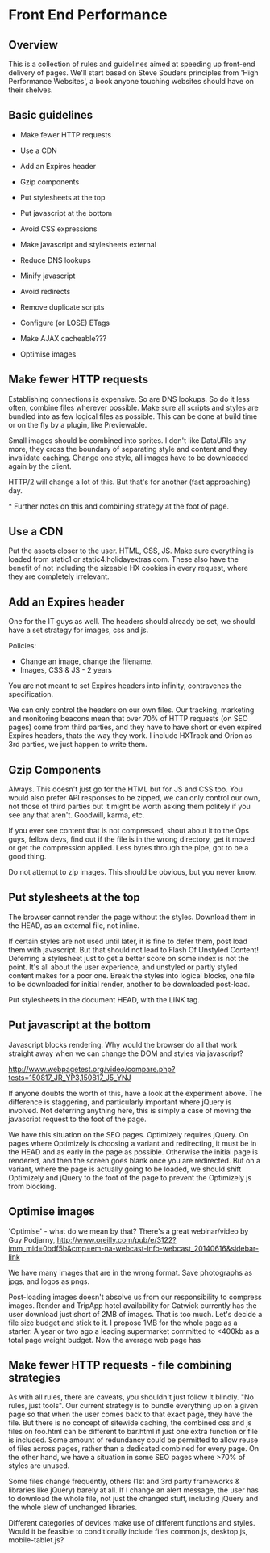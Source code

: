 # Front End Performance

## Overview
This is a collection of rules and guidelines aimed at speeding up front-end delivery of pages. We'll start based on Steve Souders principles from 'High Performance Websites', a book anyone touching websites should have on their shelves.

## Basic guidelines
 * Make fewer HTTP requests
 * Use a CDN
 * Add an Expires header
 * Gzip components
 * Put stylesheets at the top
 * Put javascript at the bottom
 * Avoid CSS expressions
 * Make javascript and stylesheets external
 * Reduce DNS lookups
 * Minify javascript
 * Avoid redirects
 * Remove duplicate scripts
 * Configure (or LOSE) ETags
 * Make AJAX cacheable???
 
 * Optimise images 

## Make fewer HTTP requests
Establishing connections is expensive. So are DNS lookups. So do it less often, combine files wherever possible. Make sure all scripts and styles are bundled into as few logical files as possible. This can be done at build time or on the fly by a plugin, like Previewable. 

Small images should be combined into sprites. I don't like DataURIs any more, they cross the boundary of separating style and content and they invalidate caching. Change one style, all images have to be downloaded again by the client.

HTTP/2 will change a lot of this. But that's for another (fast approaching) day.

\* Further notes on this and combining strategy at the foot of page.

## Use a CDN
Put the assets closer to the user. HTML, CSS, JS. Make sure everything is loaded from static1 or static4.holidayextras.com. These also have the benefit of not including the sizeable HX cookies in every request, where they are completely irrelevant.

## Add an Expires header
One for the IT guys as well. The headers should already be set, we should have a set strategy for images, css and js.

Policies:

* Change an image, change the filename.
* Images, CSS & JS - 2 years

You are not meant to set Expires headers into infinity, contravenes the specification.

We can only control the headers on our own files. Our tracking, marketing and monitoring beacons mean that over 70% of HTTP requests (on SEO pages) come from third parties, and they have to have short or even expired Expires headers, thats the way they work. I include HXTrack and Orion as 3rd parties, we just happen to write them.

## Gzip Components
Always. This doesn't just go for the HTML but for JS and CSS too. You would also prefer API responses to be zipped, we can only control our own, not those of third parties but it might be worth asking them politely if you see any that aren't. Goodwill, karma, etc.

If you ever see content that is not compressed, shout about it to the Ops guys, fellow devs, find out if the file is in the wrong directory, get it moved or get the compression applied. Less bytes through the pipe, got to be a good thing.

Do not attempt to zip images. This should be obvious, but you never know.

## Put stylesheets at the top
The browser cannot render the page without the styles. Download them in the HEAD, as an external file, not inline. 

If certain styles are not used until later, it is fine to defer them, post load them with javascript. But that should not lead to Flash Of Unstyled Content! Deferring a stylesheet just to get a better score on some index is not the point. It's all about the user experience, and unstyled or partly styled content makes for a poor one. Break the styles into logical blocks, one file to be downloaded for initial render, another to be downloaded post-load.

Put stylesheets in the document HEAD, with the LINK tag.

## Put javascript at the bottom
Javascript blocks rendering. Why would the browser do all that work straight away when we can change the DOM and styles via javascript? 

http://www.webpagetest.org/video/compare.php?tests=150817_JR_YP3,150817_J5_YNJ

If anyone doubts the worth of this, have a look at the experiment above. The difference is staggering, and particularly important where jQuery is involved. Not deferring anything here, this is simply a case of moving the javascript request to the foot of the page.

We have this situation on the SEO pages. Optimizely requires jQuery. On pages where Optimizely is choosing a variant and redirecting, it must be in the HEAD and as early in the page as possible. Otherwise the initial page is rendered, and then the screen goes blank once you are redirected. But on a variant, where the page is actually going to be loaded, we should shift Optimizely and jQuery to the foot of the page to prevent the Optimizely js from blocking.

## Optimise images
'Optimise' - what do we mean by that? There's a great webinar/video by Guy Podjarny, http://www.oreilly.com/pub/e/3122?imm_mid=0bdf5b&cmp=em-na-webcast-info-webcast_20140616&sidebar-link 

We have many images that are in the wrong format. Save photographs as jpgs, and logos as pngs.

Post-loading images doesn't absolve us from our responsibility to compress images. Render and TripApp hotel availability for Gatwick currently has the user download just short of 2MB of images. That is too much. Let's decide a file size budget and stick to it. I propose 1MB for the whole page as a starter. A year or two ago a leading supermarket committed to <400kb as a total page weight budget. Now the average web page has 


## Make fewer HTTP requests - file combining strategies
As with all rules, there are caveats, you shouldn't just follow it blindly. "No rules, just tools". Our current strategy is to bundle everything up on a given page so that when the user comes back to that exact page, they have the file. But there is no concept of sitewide caching, the combined css and js files on foo.html can be different to bar.html if just one extra function or file is included. Some amount of redundancy could be permitted to allow reuse of files across pages, rather than a dedicated combined for every page. On the other hand, we have a situation in some SEO pages where >70% of styles are unused.

Some files change frequently, others (1st and 3rd party frameworks & libraries like jQuery) barely at all. If I change an alert message, the user has to download the whole file, not just the changed stuff, including jQuery and the whole slew of unchanged libraries.

Different categories of devices make use of different functions and styles. Would it be feasible to conditionally include files common.js, desktop.js, mobile-tablet.js?

